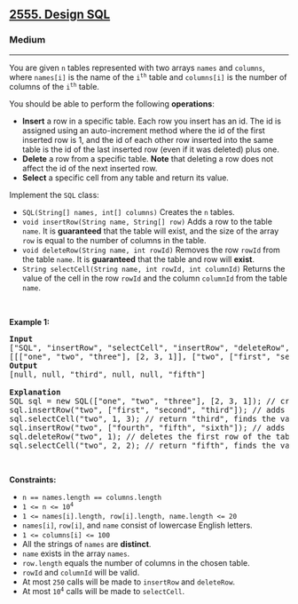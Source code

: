 <h2><a href="https://leetcode.com/problems/design-sql">2555. Design SQL</a></h2><h3>Medium</h3><hr><p>You are given <code>n</code> tables represented with two arrays <code>names</code> and <code>columns</code>, where <code>names[i]</code> is the name of the <code>i<sup>th</sup></code> table and <code>columns[i]</code> is the number of columns of the <code>i<sup>th</sup></code> table.</p>

<p>You should be able to perform the following <strong>operations</strong>:</p>

<ul>
	<li><strong>Insert</strong> a row in a specific table. Each row you insert has an id. The id is assigned using an auto-increment method where the id of the first inserted row is 1, and the id of each other row inserted into the same table is the id of the last inserted row (even if it was deleted) plus one.</li>
	<li><strong>Delete</strong> a row from a specific table. <strong>Note</strong> that deleting a row does not affect the id of the next inserted row.</li>
	<li><strong>Select</strong> a specific cell from any table and return its value.</li>
</ul>

<p>Implement the <code>SQL</code> class:</p>

<ul>
	<li><code>SQL(String[] names, int[] columns)</code> Creates the <code>n</code> tables.</li>
	<li><code>void insertRow(String name, String[] row)</code> Adds a row to the table <code>name</code>. It is <strong>guaranteed</strong> that the table will exist, and the size of the array <code>row</code> is equal to the number of columns in the table.</li>
	<li><code>void deleteRow(String name, int rowId)</code> Removes the row <code>rowId</code> from the table <code>name</code>. It is <strong>guaranteed</strong> that the table and row will <strong>exist</strong>.</li>
	<li><code>String selectCell(String name, int rowId, int columnId)</code> Returns the value of the cell in the row <code>rowId</code> and the column <code>columnId</code> from the table <code>name</code>.</li>
</ul>

<p>&nbsp;</p>
<p><strong class="example">Example 1:</strong></p>

<pre>
<strong>Input</strong>
[&quot;SQL&quot;, &quot;insertRow&quot;, &quot;selectCell&quot;, &quot;insertRow&quot;, &quot;deleteRow&quot;, &quot;selectCell&quot;]
[[[&quot;one&quot;, &quot;two&quot;, &quot;three&quot;], [2, 3, 1]], [&quot;two&quot;, [&quot;first&quot;, &quot;second&quot;, &quot;third&quot;]], [&quot;two&quot;, 1, 3], [&quot;two&quot;, [&quot;fourth&quot;, &quot;fifth&quot;, &quot;sixth&quot;]], [&quot;two&quot;, 1], [&quot;two&quot;, 2, 2]]
<strong>Output</strong>
[null, null, &quot;third&quot;, null, null, &quot;fifth&quot;]

<strong>Explanation</strong>
SQL sql = new SQL([&quot;one&quot;, &quot;two&quot;, &quot;three&quot;], [2, 3, 1]); // creates three tables.
sql.insertRow(&quot;two&quot;, [&quot;first&quot;, &quot;second&quot;, &quot;third&quot;]); // adds a row to the table &quot;two&quot;. Its id is 1.
sql.selectCell(&quot;two&quot;, 1, 3); // return &quot;third&quot;, finds the value of the third column in the row with id 1 of the table &quot;two&quot;.
sql.insertRow(&quot;two&quot;, [&quot;fourth&quot;, &quot;fifth&quot;, &quot;sixth&quot;]); // adds another row to the table &quot;two&quot;. Its id is 2.
sql.deleteRow(&quot;two&quot;, 1); // deletes the first row of the table &quot;two&quot;. Note that the second row will still have the id 2.
sql.selectCell(&quot;two&quot;, 2, 2); // return &quot;fifth&quot;, finds the value of the second column in the row with id 2 of the table &quot;two&quot;.
</pre>

<p>&nbsp;</p>
<p><strong>Constraints:</strong></p>

<ul>
	<li><code>n == names.length == columns.length</code></li>
	<li><code>1 &lt;= n &lt;= 10<sup>4</sup></code></li>
	<li><code>1 &lt;= names[i].length, row[i].length, name.length &lt;= 20</code></li>
	<li><code>names[i]</code>, <code>row[i]</code>, and <code>name</code> consist of lowercase English letters.</li>
	<li><code>1 &lt;= columns[i] &lt;= 100</code></li>
	<li>All the strings of <code>names</code> are <strong>distinct</strong>.</li>
	<li><code>name</code> exists in the array <code>names</code>.</li>
	<li><code>row.length</code> equals the number of columns in the chosen table.</li>
	<li><code>rowId</code> and <code>columnId</code> will be valid.</li>
	<li>At most <code>250</code> calls will be made to <code>insertRow</code> and <code>deleteRow</code>.</li>
	<li>At most <code>10<sup>4</sup></code> calls will be made to <code>selectCell</code>.</li>
</ul>
